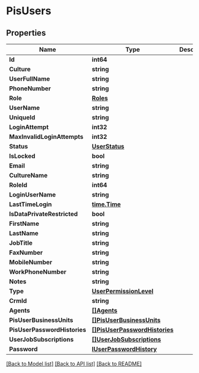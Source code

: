 # PisUsers

## Properties

Name | Type | Description | Notes
------------ | ------------- | ------------- | -------------
**Id** | **int64** |  | 
**Culture** | **string** |  | [optional] 
**UserFullName** | **string** |  | [optional] 
**PhoneNumber** | **string** |  | [optional] 
**Role** | [**Roles**](Roles.md) |  | [optional] 
**UserName** | **string** |  | [optional] 
**UniqueId** | **string** |  | [optional] 
**LoginAttempt** | **int32** |  | 
**MaxInvalidLoginAttempts** | **int32** |  | 
**Status** | [**UserStatus**](UserStatus.md) |  | 
**IsLocked** | **bool** |  | 
**Email** | **string** |  | [optional] 
**CultureName** | **string** |  | [optional] 
**RoleId** | **int64** |  | 
**LoginUserName** | **string** |  | [optional] 
**LastTimeLogin** | [**time.Time**](time.Time.md) |  | 
**IsDataPrivateRestricted** | **bool** |  | 
**FirstName** | **string** |  | [optional] 
**LastName** | **string** |  | [optional] 
**JobTitle** | **string** |  | [optional] 
**FaxNumber** | **string** |  | [optional] 
**MobileNumber** | **string** |  | [optional] 
**WorkPhoneNumber** | **string** |  | [optional] 
**Notes** | **string** |  | [optional] 
**Type** | [**UserPermissionLevel**](UserPermissionLevel.md) |  | 
**CrmId** | **string** |  | [optional] 
**Agents** | [**[]Agents**](Agents.md) |  | [optional] 
**PisUserBusinessUnits** | [**[]PisUserBusinessUnits**](PisUserBusinessUnits.md) |  | [optional] 
**PisUserPasswordHistories** | [**[]PisUserPasswordHistories**](PisUserPasswordHistories.md) |  | [optional] 
**UserJobSubscriptions** | [**[]UserJobSubscriptions**](UserJobSubscriptions.md) |  | [optional] 
**Password** | [**IUserPasswordHistory**](IUserPasswordHistory.md) |  | [optional] 

[[Back to Model list]](../README.md#documentation-for-models) [[Back to API list]](../README.md#documentation-for-api-endpoints) [[Back to README]](../README.md)


